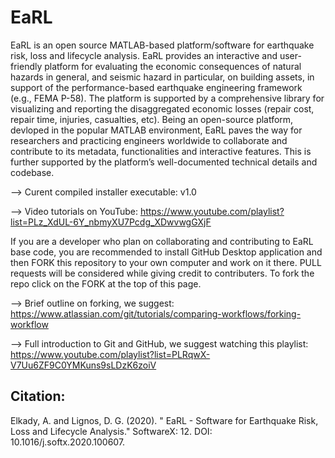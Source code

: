# EaRL

EaRL is an open source MATLAB-based platform/software for earthquake risk, loss and lifecycle analysis. EaRL provides an interactive and user-friendly platform for evaluating the economic consequences of natural hazards in general, and seismic hazard in particular, on building assets, in support of the performance-based earthquake engineering framework (e.g., FEMA P-58). The platform is supported by a comprehensive library for visualizing and reporting the disaggregated economic losses (repair cost, repair time, injuries, casualties, etc). Being an open-source platform, devloped in the popular MATLAB environment, EaRL paves the way for researchers and practicing engineers worldwide to collaborate and contribute to its metadata, functionalities and interactive features. This is further supported by the platform’s well-documented technical details and codebase.

--> Curent compiled installer executable: v1.0

--> Video tutorials on YouTube: https://www.youtube.com/playlist?list=PLz_XdUL-6Y_nbmyXU7Pcdg_XDwvwgGXjF

If you are a developer who plan on collaborating and contributing to EaRL base code, you are recommended to install GitHub Desktop application and then FORK this repository to your own computer and work on it there. PULL requests will be considered while giving credit to contributers. To fork the repo click on the FORK at the top of this page.

--> Brief outline on forking, we suggest: https://www.atlassian.com/git/tutorials/comparing-workflows/forking-workflow

--> Full introduction to Git and GitHub, we suggest watching this playlist: https://www.youtube.com/playlist?list=PLRqwX-V7Uu6ZF9C0YMKuns9sLDzK6zoiV

Citation:
---------

Elkady, A. and Lignos, D. G. (2020). " EaRL - Software for Earthquake Risk, Loss and Lifecycle Analysis." SoftwareX: 12. DOI: 10.1016/j.softx.2020.100607.

